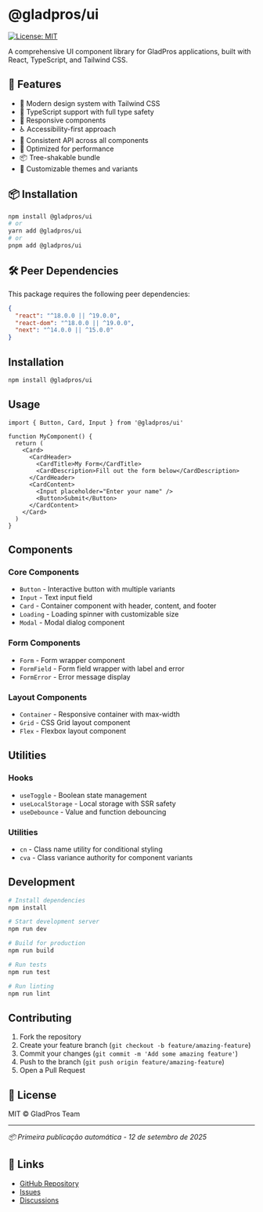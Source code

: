 # @gladpros/ui

[![License: MIT](https://img.shields.io/badge/License-MIT-yellow.svg)](https://opensource.org/licenses/MIT)

A comprehensive UI component library for GladPros applications, built with React, TypeScript, and Tailwind CSS.

## 🚀 Features

- 🎨 Modern design system with Tailwind CSS
- 🔧 TypeScript support with full type safety
- 📱 Responsive components
- ♿ Accessibility-first approach
- 🎯 Consistent API across all components
- 🚀 Optimized for performance
- 📦 Tree-shakable bundle
- 🎨 Customizable themes and variants

## 📦 Installation

```bash
npm install @gladpros/ui
# or
yarn add @gladpros/ui
# or
pnpm add @gladpros/ui
```

## 🛠️ Peer Dependencies

This package requires the following peer dependencies:

```json
{
  "react": "^18.0.0 || ^19.0.0",
  "react-dom": "^18.0.0 || ^19.0.0",
  "next": "^14.0.0 || ^15.0.0"
}
```

## Installation

```bash
npm install @gladpros/ui
```

## Usage

```tsx
import { Button, Card, Input } from '@gladpros/ui'

function MyComponent() {
  return (
    <Card>
      <CardHeader>
        <CardTitle>My Form</CardTitle>
        <CardDescription>Fill out the form below</CardDescription>
      </CardHeader>
      <CardContent>
        <Input placeholder="Enter your name" />
        <Button>Submit</Button>
      </CardContent>
    </Card>
  )
}
```

## Components

### Core Components
- `Button` - Interactive button with multiple variants
- `Input` - Text input field
- `Card` - Container component with header, content, and footer
- `Loading` - Loading spinner with customizable size
- `Modal` - Modal dialog component

### Form Components
- `Form` - Form wrapper component
- `FormField` - Form field wrapper with label and error
- `FormError` - Error message display

### Layout Components
- `Container` - Responsive container with max-width
- `Grid` - CSS Grid layout component
- `Flex` - Flexbox layout component

## Utilities

### Hooks
- `useToggle` - Boolean state management
- `useLocalStorage` - Local storage with SSR safety
- `useDebounce` - Value and function debouncing

### Utilities
- `cn` - Class name utility for conditional styling
- `cva` - Class variance authority for component variants

## Development

```bash
# Install dependencies
npm install

# Start development server
npm run dev

# Build for production
npm run build

# Run tests
npm run test

# Run linting
npm run lint
```

## Contributing

1. Fork the repository
2. Create your feature branch (`git checkout -b feature/amazing-feature`)
3. Commit your changes (`git commit -m 'Add some amazing feature'`)
4. Push to the branch (`git push origin feature/amazing-feature`)
5. Open a Pull Request

## 📄 License

MIT © GladPros Team

---

*📦 Primeira publicação automática - 12 de setembro de 2025*

## 🔗 Links

- [GitHub Repository](https://github.com/Gladiston-Porto/gladpros-ui)
- [Issues](https://github.com/Gladiston-Porto/gladpros-ui/issues)
- [Discussions](https://github.com/Gladiston-Porto/gladpros-ui/discussions)
